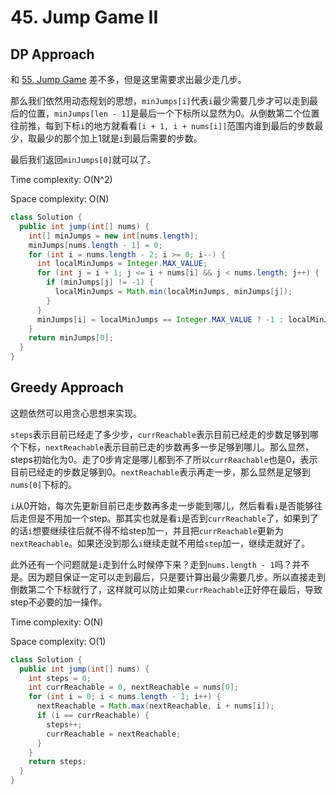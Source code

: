 # 45. Jump Game II

## DP Approach

和 [55. Jump Game](55-Jump-Game.md) 差不多，但是这里需要求出最少走几步。

那么我们依然用动态规划的思想，`minJumps[i]`代表`i`最少需要几步才可以走到最后的位置，`minJumps[len - 1]`是最后一个下标所以显然为0。从倒数第二个位置往前推，每到下标`i`的地方就看看`[i + 1, i + nums[i]]`范围内谁到最后的步数最少，取最少的那个加上1就是`i`到最后需要的步数。

最后我们返回`minJumps[0]`就可以了。

Time complexity: O(N^2)

Space complexity: O(N)

```java
class Solution {
  public int jump(int[] nums) {
    int[] minJumps = new int[nums.length];
    minJumps[nums.length - 1] = 0;
    for (int i = nums.length - 2; i >= 0; i--) {
      int localMinJumps = Integer.MAX_VALUE;
      for (int j = i + 1; j <= i + nums[i] && j < nums.length; j++) {
        if (minJumps[j] != -1) {
          localMinJumps = Math.min(localMinJumps, minJumps[j]);
        }
      }
      minJumps[i] = localMinJumps == Integer.MAX_VALUE ? -1 : localMinJumps + 1;
    }
    return minJumps[0];
  }
}
```

## Greedy Approach

这题依然可以用贪心思想来实现。

`steps`表示目前已经走了多少步，`currReachable`表示目前已经走的步数足够到哪个下标，`nextReachable`表示目前已走的步数再多一步足够到哪儿。那么显然，steps初始化为0。走了0步肯定是哪儿都到不了所以`currReachable`也是0，表示目前已经走的步数足够到0。`nextReachable`表示再走一步，那么显然是足够到`nums[0]`下标的。

`i`从0开始，每次先更新目前已走步数再多走一步能到哪儿，然后看看`i`是否能够往后走但是不用加一个step。那其实也就是看`i`是否到`currReachable`了，如果到了的话`i`想要继续往后就不得不给step加一，并且把`currReachable`更新为`nextReachable`。如果还没到那么`i`继续走就不用给`step`加一，继续走就好了。

此外还有一个问题就是`i`走到什么时候停下来？走到`nums.length - 1`吗？并不是。因为题目保证一定可以走到最后，只是要计算出最少需要几步。所以直接走到倒数第二个下标就行了，这样就可以防止如果`currReachable`正好停在最后，导致step不必要的加一操作。

Time complexity: O(N)

Space complexity: O(1)

```java
class Solution {
  public int jump(int[] nums) {
    int steps = 0;
    int currReachable = 0, nextReachable = nums[0];
    for (int i = 0; i < nums.length - 1; i++) {
      nextReachable = Math.max(nextReachable, i + nums[i]);
      if (i == currReachable) {
        steps++;
        currReachable = nextReachable;
      }
    }
    return steps;
  }
}
```